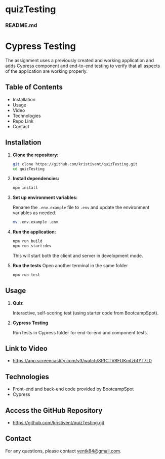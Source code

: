 # quizTesting

### README.md

# Cypress Testing

The assignment uses a previously created and working application and adds Cypress component and end-to-end testing to verify that all aspects of the application are working properly.

## Table of Contents

- Installation
- Usage
- Video
- Technologies
- Repo Link
- Contact

## Installation

1. **Clone the repository:**

   ```sh
   git clone https://github.com/kristivent/quizTesting.git
   cd quizTesting
   ```

2. **Install dependencies:**

   ```sh
   npm install
   ```

3. **Set up environment variables:**

   Rename the `.env.example` file to `.env` and update the environment variables as needed.

   ```sh
   mv .env.example .env
   ```

4. **Run the application:**

   ```sh
   npm run build
   npm run start:dev
   ```

   This will start both the client and server in development mode.

5. **Run the tests**
   Open another terminal in the same folder

   ```sh
   npm run test
   ```

## Usage

1. **Quiz**

   Interactive, self-scoring test (using starter code from BootcampSpot).

2. **Cypress Testing**

   Run tests in Cypress folder for end-to-end and component tests.


## Link to Video

- https://app.screencastify.com/v3/watch/8RfCTV8FUKmtzbfYT7L0

## Technologies

- Front-end and back-end code provided by BootcampSpot
- Cypress 


## Access the GitHub Repository
- https://github.com/kristivent/quizTesting.git


## Contact

For any questions, please contact ventk84@gmail.com.
